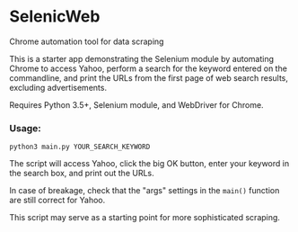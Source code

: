 # SelenicWeb
Chrome automation tool for data scraping

This is a starter app demonstrating the Selenium module by automating 
Chrome to access Yahoo, perform a search for the keyword entered on the 
commandline, and print the URLs from the first page of web search 
results, excluding advertisements.

Requires Python 3.5+, Selenium module, and WebDriver for Chrome.

### Usage:

`python3 main.py YOUR_SEARCH_KEYWORD`

The script will access Yahoo, click the big OK button, enter your 
keyword in the search box, and print out the URLs.

In case of breakage, check that the "args" settings in the `main()` 
function are still correct for Yahoo.

This script may serve as a starting point for more sophisticated 
scraping.
